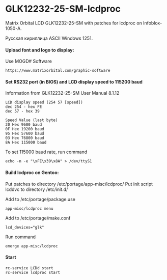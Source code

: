 # GLK12232-25-SM-lcdproc
Matrix Orbital LCD GLK12232-25-SM with patches for lcdproc on Infoblox-1050-A.

Русская кириллица ASCII Windows 1251.

#### Upload font and logo to display:

Use MOGD# Software
```
https://www.matrixorbital.com/graphic-software
```

#### Set RS232 port (in BIOS) and LCD display speed to 115200 baud 

Information from GLK12232-25-SM User Manual 8.1.12
```
LCD display speed (254 57 [speed])
dec 254 - hex FE
dec 57 - hex 39

Speed Value (last byte)
20 Hex 9600 baud
0F Hex 19200 baud
95 Hex 57600 baud
03 Hex 76800 baud
8A Hex 115000 baud
```
To set 115000 baud rate, run command
```
echo -n -e "\xFE\x39\x8A" > /dev/ttyS1
```

#### Build lcdproc on Gentoo:

Put patches to directory /etc/portage/app-misc/lcdproc/
Put init script lcddvc to directory /etc/init.d/

Add to /etc/portage/package.use
```
app-misc/lcdproc menu
```

Add to /etc/portage/make.conf
```
lcd_devices="glk"
```

Run command
```
emerge app-misc/lcdproc
```

#### Start
```
rc-service LCDd start
rc-service lcdproc start
```
